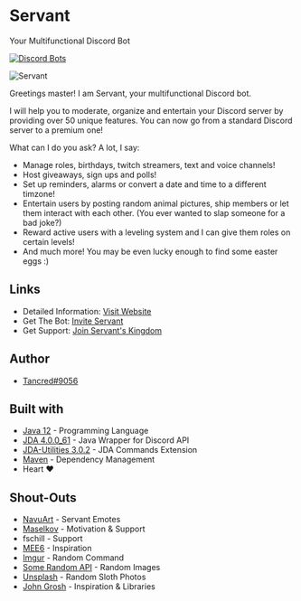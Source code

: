 # Servant
Your Multifunctional Discord Bot

[![Discord Bots](https://top.gg/api/widget/status/436916794796670977.svg)](https://top.gg/bot/436916794796670977)

![Servant](https://i.imgur.com/MDRt4fA.png)

Greetings master! I am Servant, your multifunctional Discord bot.

I will help you to moderate, organize and entertain your Discord server by providing over 50 unique features. You can now go from a standard Discord server to a premium one!

What can I do you ask? A lot, I say:

* Manage roles, birthdays, twitch streamers, text and voice channels!
* Host giveaways, sign ups and polls!
* Set up reminders, alarms or convert a date and time to a different timzone!
* Entertain users by posting random animal pictures, ship members or let them interact with each other. (You ever wanted to slap someone for a bad joke?)
* Reward active users with a leveling system and I can give them roles on certain levels!
* And much more! You may be even lucky enough to find some easter eggs :)

## Links
* Detailed Information: [Visit Website](https://servant.tanc.red/)
* Get The Bot: [Invite Servant](https://inviteservant.tanc.red)
* Get Support: [Join Servant's Kingdom](https://servantskingdom.tanc.red)

## Author
* [Tancred#9056](https://github.com/Tancred423)

## Built with
* [Java 12](https://openjdk.java.net/projects/jdk/11/) - Programming Language
* [JDA 4.0.0_61](https://github.com/DV8FromTheWorld/JDA) - Java Wrapper for Discord API
* [JDA-Utilities 3.0.2](https://github.com/JDA-Applications/JDA-Utilities) - JDA Commands Extension
* [Maven](https://maven.apache.org/) - Dependency Management
* Heart ❤

## Shout-Outs
* [NavuArt](https://twitter.com/navuart) - Servant Emotes
* [Maselkov](https://github.com/Maselkov) - Motivation & Support
* fschill - Support
* [MEE6](https://mee6.xyz/) - Inspiration
* [Imgur](https://imgur.com) - Random Command
* [Some Random API](https://some-random-api.ml) - Random Images
* [Unsplash](https://unsplash.com/) - Random Sloth Photos
* [John Grosh](https://github.com/jagrosh) - Inspiration & Libraries

